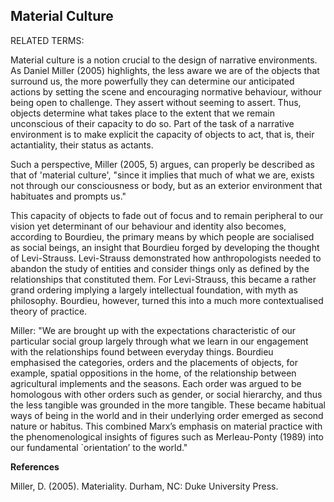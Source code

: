 ## Material Culture

RELATED TERMS: 

Material culture is a notion crucial to the design of narrative environments. As Daniel Miller (2005) highlights, the less aware we are of the objects that surround us, the more powerfully they can determine our anticipated actions by setting the scene and encouraging normative behaviour, withour being open to challenge. They assert without seeming to assert. Thus, objects determine what takes place to the extent that we remain unconscious of their capacity to do so. Part of the task of a narrative environment is to make explicit the capacity of objects to act, that is, their actantiality, their status as actants. 

Such a perspective, Miller (2005, 5) argues, can properly be described as that of 'material culture', "since it implies that much of what we are, exists not through our consciousness or body, but as an exterior environment that habituates and prompts us." 

This capacity of objects to fade out of focus and to remain peripheral to our vision yet determinant of our behaviour and identity also becomes, according to Bourdieu, the primary means by which people are socialised as social beings, an insight that Bourdieu forged by developing the thought of Levi-Strauss. Levi-Strauss demonstrated how anthropologists needed to abandon the study of entities and consider things only as defined by the relationships that constituted them. For Levi-Strauss, this became a rather grand ordering implying a largely intellectual foundation, with myth as philosophy. Bourdieu, however, turned this into a much more contextualised theory of practice.

Miller: "We are brought up with the expectations characteristic of our particular social group largely through what we learn in our engagement with the relationships found between everyday things. Bourdieu emphasised the categories, orders and the placements of objects, for example, spatial oppositions in the home, of the relationship between agricultural implements and the seasons. Each order was argued to be homologous with other orders such as gender, or social hierarchy, and thus the less tangible was grounded in the more tangible. These became habitual ways of being in the world and in their underlying order emerged as second nature or habitus. This combined Marx’s emphasis on material practice with the phenomenological insights of figures such as Merleau-Ponty (1989) into our fundamental `orientation’ to the world."

**References**

Miller, D. (2005). Materiality. Durham, NC: Duke University Press.


